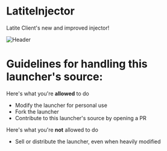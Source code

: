 # LatiteInjector
Latite Client's new and improved injector!

![Header](https://cdn.discordapp.com/attachments/820854911561367554/1069335516660650034/image.png)

# Guidelines for handling this launcher's source:
Here's what you're **allowed** to do
- Modify the launcher for personal use
- Fork the launcher
- Contribute to this launcher's source by opening a PR

Here's what you're **not** allowed to do
- Sell or distribute the launcher, even when heavily modified
